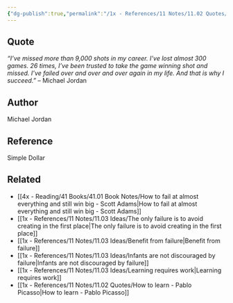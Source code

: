 ```yaml
---
{"dg-publish":true,"permalink":"/1x - References/11 Notes/11.02 Quotes/Ive failed over and over and over again in my life. And that is why I succeed - Michael Jordan./","title":"Ive failed over and over and over again in my life. And that is why I succeed - Michael Jordan.","created":"2023-08-26T09:23:19.965+03:00","updated":"2024-02-14T20:18:41.308+03:00"}
---
```



## Quote
_“I’ve missed more than 9,000 shots in my career. I’ve lost almost 300 games. 26 times, I’ve been trusted to take the game winning shot and missed. I’ve failed over and over and over again in my life. And that is why I succeed.”_ – Michael Jordan

## Author
Michael Jordan

## Reference
Simple Dollar

## Related
- [[4x - Reading/41 Books/41.01 Book Notes/How to fail at almost everything and still win big - Scott Adams\|How to fail at almost everything and still win big - Scott Adams]]
- [[1x - References/11 Notes/11.03 Ideas/The only failure is to avoid creating in the first place\|The only failure is to avoid creating in the first place]]
- [[1x - References/11 Notes/11.03 Ideas/Benefit from failure\|Benefit from failure]]
- [[1x - References/11 Notes/11.03 Ideas/Infants are not discouraged by failure\|Infants are not discouraged by failure]]
- [[1x - References/11 Notes/11.03 Ideas/Learning requires work\|Learning requires work]]
- [[1x - References/11 Notes/11.02 Quotes/How to learn - Pablo Picasso\|How to learn - Pablo Picasso]]
